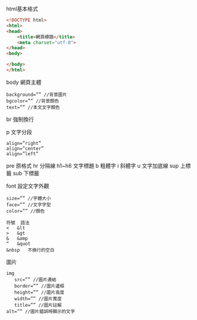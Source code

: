 html基本格式

```html
<!DOCTYPE html>
<html>
<head>
    <title>網頁標題</title>
    <meta charset="utf-8">
</head>
<body>

</body>
</html>
```

body 網頁主體
```
background=”” //背景圖片 
bgcolor=”” //背景顏色 
text=”” //本文文字顏色
```
br 強制換行

p 文字分段
```
align=”right” 
align=”center” 
align=”left” 
```
pre 原格式
hr 分隔線
h1~h6 文字標題
b 粗體字
i 斜體字
u 文字加底線
sup 上標籤
sub 下標籤

font 設定文字外觀
```
size=”” //字體大小 
face=”” //文字字型 
color=”” //顏色
```
```
符號	語法
<	&lt
>	&gt
&	&amp
“	&quot
&nbsp	不換行的空白
```
圖片
```
img
   src=”” //圖片連結 
   border=”” //圖片邊框 
   height=”” //圖片高度 
   width=”” //圖片寬度 
   title=”” //圖片註解 
alt=”” //圖片錯誤時顯示的文字
```
